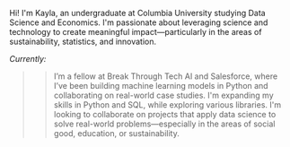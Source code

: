 Hi! I'm Kayla, an undergraduate at Columbia University studying Data Science and Economics. I'm passionate about leveraging science and technology to create meaningful impact—particularly in the areas of sustainability, statistics, and innovation. 

_Currently:_
>>I’m a fellow at Break Through Tech AI and Salesforce, where I’ve been building machine learning models in Python and collaborating on real-world case studies.
>>I'm expanding my skills in Python and SQL, while exploring various libraries.
>>I'm looking to collaborate on projects that apply data science to solve real-world problems—especially in the areas of social good, education, or sustainability.

<!--
**klhrcn/klhrcn** is a ✨ _special_ ✨ repository because its `README.md` (this file) appears on your GitHub profile.

Here are some ideas to get you started:

- 🔭 I’m currently working on ...
- 🌱 I’m currently learning ...
- 👯 I’m looking to collaborate on ...
- 🤔 I’m looking for help with ...
- 💬 Ask me about ...
- 📫 How to reach me: ...
- 😄 Pronouns: ...
- ⚡ Fun fact: ...
--
